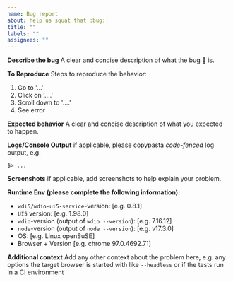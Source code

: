 ```yaml
---
name: Bug report
about: help us squat that :bug:!
title: ""
labels: ""
assignees: ""
---
```


**Describe the bug**
A clear and concise description of what the bug :bug: is.

**To Reproduce**
Steps to reproduce the behavior:

1. Go to '...'
2. Click on '....'
3. Scroll down to '....'
4. See error

**Expected behavior**
A clear and concise description of what you expected to happen.

**Logs/Console Output**
if applicable, please copypasta _code-fenced_ log output, e.g.

```shell
$> ...
```

**Screenshots**
if applicable, add screenshots to help explain your problem.

**Runtime Env (please complete the following information):**

- `wdi5/wdio-ui5-service`-version: [e.g. 0.8.1]
- `UI5` version: [e.g. 1.98.0]
- `wdio`-version (output of `wdio --version`): [e.g. 7.16.12]
- `node`-version (output of `node --version`): [e.g. v17.3.0]
- OS: [e.g. Linux openSuSE]
- Browser + Version [e.g. chrome 97.0.4692.71]

**Additional context**
Add any other context about the problem here,
e.g. any options the target browser is started with like `--headless` or
if the tests run in a CI environment
